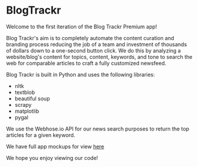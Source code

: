 # BlogTrackr

Welcome to the first iteration of the Blog Trackr Premium app!

Blog Trackr's aim is to completely automate the content curation and branding process reducing the job of a team and investment of thousands of dollars down to a one-second button click. We do this by analyzing a website/blog's content for topics, content, keywords, and tone to search the web for comparable articles to craft a fully customized newsfeed. 

Blog Trackr is built in Python and uses the following libraries:
<ul>
<li>nltk</li>
<li>textblob</li>
<li>beautiful soup</li>
<li>scrapy</li>
<li>matplotlib</li>
<li>pygal</li>
</ul>

We use the Webhose.io API for our news search purposes to return the top articles for a given keyword. 

We have full app mockups for view <a href="https://drive.google.com/open?id=0B4rQf9BppgNEejd2VmxjVHZqc28">here</a>

We hope you enjoy viewing our code!
